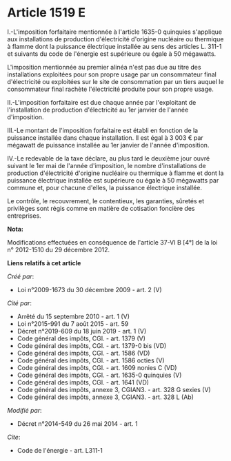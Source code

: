 # Article 1519 E

I.-L'imposition forfaitaire mentionnée à l'article 1635-0 quinquies s'applique aux installations de production d'électricité
d'origine nucléaire ou thermique à flamme dont la puissance électrique installée au sens des articles L. 311-1 et suivants du
code de l'énergie est supérieure ou égale à 50 mégawatts. 

L'imposition mentionnée au premier alinéa n'est pas due au titre des installations exploitées pour son propre usage par un
consommateur final d'électricité ou exploitées sur le site de consommation par un tiers auquel le consommateur final rachète
l'électricité produite pour son propre usage. 

II.-L'imposition forfaitaire est due chaque année par l'exploitant de l'installation de production d'électricité au 1er
janvier de l'année d'imposition. 

III.-Le montant de l'imposition forfaitaire est établi en fonction de la puissance installée dans chaque installation. Il est
égal à 3 003 € par mégawatt de puissance installée au 1er janvier de l'année d'imposition. 

IV.-Le redevable de la taxe déclare, au plus tard le deuxième jour ouvré suivant le 1er mai de l'année d'imposition, le
nombre d'installations de production d'électricité d'origine nucléaire ou thermique à flamme et dont la puissance électrique
installée est supérieure ou égale à 50 mégawatts par commune et, pour chacune d'elles, la puissance électrique installée. 

Le contrôle, le recouvrement, le contentieux, les garanties, sûretés et privilèges sont régis comme en matière de cotisation
foncière des entreprises.

**Nota:**

Modifications effectuées en conséquence de l'article 37-VI B [4°] de la loi n° 2012-1510 du 29 décembre 2012.

**Liens relatifs à cet article**

_Créé par_:

  - Loi n°2009-1673 du 30 décembre 2009 - art. 2 (V)

_Cité par_:

  - Arrêté du 15 septembre 2010 - art. 1 (V)
  - Loi n°2015-991 du 7 août 2015 - art. 59
  - Décret n°2019-609 du 18 juin 2019 - art. 1 (V)
  - Code général des impôts, CGI. - art. 1379 (V)
  - Code général des impôts, CGI. - art. 1379-0 bis (VD)
  - Code général des impôts, CGI. - art. 1586 (VD)
  - Code général des impôts, CGI. - art. 1586 octies (V)
  - Code général des impôts, CGI. - art. 1609 nonies C (VD)
  - Code général des impôts, CGI. - art. 1635-0 quinquies (V)
  - Code général des impôts, CGI. - art. 1641 (VD)
  - Code général des impôts, annexe 3, CGIAN3. - art. 328 G sexies (V)
  - Code général des impôts, annexe 3, CGIAN3. - art. 328 L (Ab)

_Modifié par_:

  - Décret n°2014-549 du 26 mai 2014 - art. 1

_Cite_:

  - Code de l'énergie - art. L311-1
